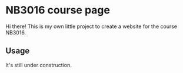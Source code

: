 # NB3016 course page

Hi there! This is my own little project to create a website for the course NB3016. 

## Usage
It's still under construction. 
